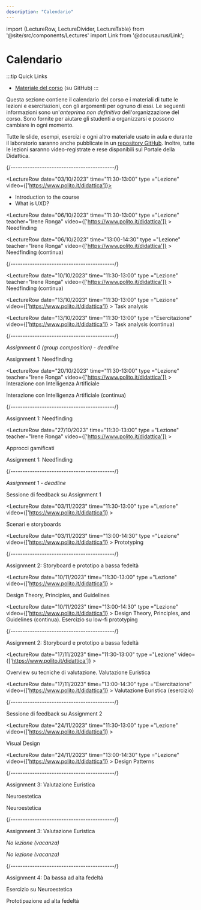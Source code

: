 ```yaml
---
description: "Calendario" 
---
```


import {LectureRow, LectureDivider, LectureTable} from '@site/src/components/Lectures'
import Link from '@docusaurus/Link';


# Calendario

:::tip Quick Links
* [Materiale del corso](https://github.com/polito-uxd-2023/materiale) (su GitHub)
:::

Questa sezione contiene il calendario del corso e i materiali di tutte le lezioni e esercitazioni, con gli argomenti per ognuno di essi. Le seguenti informazioni sono un'*anteprima non definitiva* dell'organizzazione del corso. Sono fornite per aiutare gli studenti a organizzarsi e possono cambiare in ogni momento.

Tutte le slide, esempi, esercizi e ogni altro materiale usato in aula e durante il laboratorio saranno anche pubblicate in un [repository GitHub](https://github.com/polito-uxd-2023/materiale). Inoltre, tutte le lezioni saranno video-registrate e rese disponibili sul Portale della Didattica.

<LectureTable defaultTeacher="Alberto Monge Roffarello" defaultType="Lecture" showMaterial={false} language='IT'>

<LectureDivider topic='Settimana 1'/>{/*-------------------------------------------*/}

<LectureRow
    date="03/10/2023" time="11:30-13:00" type ="Lezione"
    video={['https://www.polito.it/didattica']}>
    <ul>
    <li><Link to="https://polito-uxd-2023.github.io/materiale/slides/00-intro.pdf">Introduction to the course</Link></li>
    <li><Link to="https://polito-uxd-2023.github.io/materiale/slides/01-whatisUXD.pdf">What is UXD?</Link></li>
    </ul>
</LectureRow>

<LectureRow 
    date="06/10/2023" time="11:30-13:00" type ="Lezione" teacher="Irene Ronga"
    video={['https://www.polito.it/didattica']}
    >
    <Link to="https://polito-uxd-2023.github.io/materiale/slides/02-needfinding.pdf">Needfinding</Link>
</LectureRow>

<LectureRow
    date="06/10/2023" time="13:00-14:30" type ="Lezione" teacher="Irene Ronga"
    video={['https://www.polito.it/didattica']}
    >
    Needfinding (continua)
</LectureRow>

<LectureDivider topic='Settimana 2'/>{/*-------------------------------------------*/}

<LectureRow 
    date="10/10/2023" time="11:30-13:00" type ="Lezione" teacher="Irene Ronga"
    video={['https://www.polito.it/didattica']}
    >
    Needfinding (continua)
</LectureRow>

<LectureRow 
    date="13/10/2023" time="11:30-13:00" type ="Lezione" video={['https://www.polito.it/didattica']}
    >
    <Link to="https://polito-uxd-2023.github.io/materiale/slides/03-tasks.pdf">Task analysis</Link>
</LectureRow>

<LectureRow 
    date="13/10/2023" time="11:30-13:00" type ="Esercitazione" video={['https://www.polito.it/didattica']}
    >
    Task analysis (continua)
</LectureRow>

<LectureDivider topic='Settimana 2'/>{/*-------------------------------------------*/}

<LectureRow variant='success'
    date="16/10/2023" time="EOD" type="" teacher=""
    >
    <em>Assignment 0 (group composition) - deadline</em>
</LectureRow>

<LectureRow 
    date="17/10/2023" time="11:30-13:00" type ="Laboratorio"
    >
    <Link to="https://polito-uxd-2023.github.io/materiale/assignments/A1-needfinding.pdf">Assignment 1: Needfinding</Link>
</LectureRow>

<LectureRow 
    date="20/10/2023" time="11:30-13:00" type ="Lezione" teacher="Irene Ronga" video={['https://www.polito.it/didattica']}
    >
    <Link to="https://polito-uxd-2023.github.io/materiale/slides/04-AIinteraction.pdf">Interazione con Intelligenza Artificiale</Link>
</LectureRow>

<LectureRow
    date="20/10/2023" time="13:00-14:30" type ="Esercitazione" teacher="Irene Ronga"
    >
   Interazione con Intelligenza Artificiale (continua)
</LectureRow>

<LectureDivider topic='Settimana 3'/>{/*-------------------------------------------*/}

<LectureRow 
    date="24/10/2023" time="11:30-13:00" type ="Laboratorio"
    >
    <Link to="https://polito-uxd-2023.github.io/materiale/assignments/A1-needfinding.pdf">Assignment 1: Needfinding</Link>
</LectureRow>

<LectureRow 
    date="27/10/2023" time="11:30-13:00" type ="Lezione" teacher="Irene Ronga" video={['https://www.polito.it/didattica']}
    >
   <Link to="https://polito-uxd-2023.github.io/materiale/slides/05-gamification.pdf">Approcci gamificati</Link>
</LectureRow>

<LectureRow
    date="27/10/2023" time="13:00-14:30" type ="Laboratorio" teacher="Irene Ronga"
    >
    <Link to="https://polito-uxd-2023.github.io/materiale/assignments/A1-needfinding.pdf">Assignment 1: Needfinding</Link>
</LectureRow>

<LectureDivider topic='Settimana 4'/>{/*-------------------------------------------*/}

<LectureRow variant='success'
    date="30/10/2023" time="EOD" type="" teacher=""
    >
    <em>Assignment 1 - deadline</em>
</LectureRow>

<LectureRow 
    date="31/10/2023" time="11:30-13:00" type ="Laboratorio"
    >
    Sessione di feedback su Assignment 1
</LectureRow>

<LectureRow 
    date="03/11/2023" time="11:30-13:00" type ="Lezione" video={['https://www.polito.it/didattica']}
    >
   <Link to="https://polito-uxd-2023.github.io/materiale/slides/06-storyboards.pdf">Scenari e storyboards</Link>
</LectureRow>

<LectureRow
    date="03/11/2023" time="13:00-14:30" type ="Lezione" video={['https://www.polito.it/didattica']}
    >
    <Link to="https://polito-uxd-2023.github.io/materiale/slides/07-prototyping.pdf">Prototyping</Link>
</LectureRow>

<LectureDivider topic='Settimana 5'/>{/*-------------------------------------------*/}

<LectureRow 
    date="07/11/2023" time="11:30-13:00" type ="Laboratorio"
    >
    <Link to="https://polito-uxd-2023.github.io/materiale/assignments/A2-storyboard-paper-prototypes.pdf">Assignment 2: Storyboard e prototipo a bassa fedeltà</Link>
</LectureRow>

<LectureRow 
    date="10/11/2023" time="11:30-13:00" type ="Lezione" video={['https://www.polito.it/didattica']}
    >
   <Link to="https://polito-uxd-2023.github.io/materiale/slides/08-design-principles.pdf">Design Theory, Principles, and Guidelines</Link>
</LectureRow>

<LectureRow
    date="10/11/2023" time="13:00-14:30" type ="Lezione" video={['https://www.polito.it/didattica']}
    >
    Design Theory, Principles, and Guidelines (continua). <Link to="https://polito-uxd-2023.github.io/materiale/slides/08b-low-fi-prototypes-exercise.pdf">Esercizio su low-fi prototyping</Link>
</LectureRow>

<LectureDivider topic='Settimana 6'/>{/*-------------------------------------------*/}

<LectureRow 
    date="14/11/2023" time="11:30-13:00" type ="Laboratorio"
    >
    <Link to="https://polito-uxd-2023.github.io/materiale/assignments/A2-storyboard-paper-prototypes.pdf">Assignment 2: Storyboard e prototipo a bassa fedeltà</Link>
</LectureRow>

<LectureRow 
    date="17/11/2023" time="11:30-13:00" type ="Lezione" video={['https://www.polito.it/didattica']}
    >
   <Link to="https://polito-uxd-2023.github.io/materiale/slides/09-heuristic-evaluation.pdf">Overview su tecniche di valutazione. Valutazione Euristica</Link>
</LectureRow>

<LectureRow
    date="17/11/2023" time="13:00-14:30" type ="Esercitazione" video={['https://www.polito.it/didattica']}
    >
    <Link to="https://polito-uxd-2023.github.io/materiale/slides/09b-heuristic-evaluation-exercise.pdf">Valutazione Euristica (esercizio)</Link>
</LectureRow>

<LectureDivider topic='Settimana 7'/>{/*-------------------------------------------*/}

<LectureRow 
    date="21/11/2023" time="11:30-13:00" type ="Laboratorio"
    >
    Sessione di feedback su Assignment 2
</LectureRow>

<LectureRow 
    date="24/11/2023" time="11:30-13:00" type ="Lezione" video={['https://www.polito.it/didattica']}
    >
   <Link to="https://polito-uxd-2023.github.io/materiale/slides/10-visualdesign.pdf">Visual Design</Link>
</LectureRow>

<LectureRow
    date="24/11/2023" time="13:00-14:30" type ="Lezione" video={['https://www.polito.it/didattica']}
    >
    <Link to="https://polito-uxd-2023.github.io/materiale/slides/11-design-patterns-pdf">Design Patterns</Link>
</LectureRow>

<LectureDivider topic='Settimana 8'/>{/*-------------------------------------------*/}

<LectureRow 
    date="28/11/2023" time="11:30-13:00" type ="Laboratorio"
    >
    <Link to="https://polito-uxd-2023.github.io/materiale/assignments/A3-heuristic-evaluation.pdf">Assignment 3: Valutazione Euristica</Link>
</LectureRow>

<LectureRow 
    date="01/12/2023" time="11:30-13:00" type ="Lezione" teacher="Irene Ronga"
    >
   <Link to="https://polito-uxd-2023.github.io/materiale/slides/12-neuroestetica.pdf">Neuroestetica</Link>
</LectureRow>

<LectureRow
    date="01/12/2023" time="13:00-14:30" type ="Lezione" teacher="Irene Ronga"
    >
   <Link to="https://polito-uxd-2023.github.io/materiale/slides/12-neuroestetica.pdf">Neuroestetica</Link>
</LectureRow>

<LectureDivider topic='Settimana 9'/>{/*-------------------------------------------*/}

<LectureRow 
    date="05/12/2023" time="11:30-13:00" type ="Laboratorio"
    >
    <Link to="https://polito-uxd-2023.github.io/materiale/assignments/A3-heuristic-evaluation.pdf">Assignment 3: Valutazione Euristica</Link>
</LectureRow>

<LectureRow date="08/12/2023" variant="warning" type="" teacher=""
    >
    <em>No lezione (vacanza)</em>
</LectureRow>

<LectureRow date="08/12/2023" variant="warning" type="" teacher=""
    >
    <em>No lezione (vacanza)</em>
</LectureRow>

<LectureDivider topic='Settimana 10'/>{/*-------------------------------------------*/}

<LectureRow 
    date="12/12/2023" time="11:30-13:00" type ="Laboratorio"
    >
    <Link to="https://polito-uxd-2023.github.io/materiale/assignments/A4-mid-to-hi-fidelity.pdf">Assignment 4: Da bassa ad alta fedeltà</Link>
</LectureRow>

<LectureRow
    date="12/12/2023" time="13:00-13:00" type ="Esercitazione" teacher="Irene Ronga"
    >
   Esercizio su Neuroestetica
</LectureRow>

<LectureRow
    date="12/12/2023" time="13:00-14:30" type ="Lezione"
    >
   Prototipazione ad alta fedeltà
</LectureRow>

</LectureTable>


